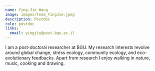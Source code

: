 ```yaml
---
name: Ying-Jie Wang
image: images/team_YingJie.jpeg
description: Postdoc
role: postdoc
links:
  email: yingjie@post.bgu.ac.il
---
```


I am a post-doctoral researcher at BGU. My research interests revolve around global change, stress ecology, community ecology, and eco-evolutionary feedbacks. Apart from research I enjoy walking in nature, music, cooking and drawing.

